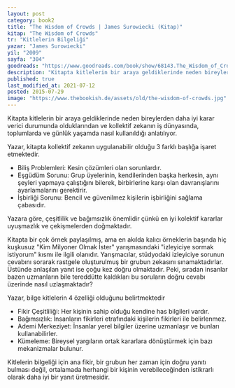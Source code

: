 ```yaml
---
layout: post  
category: book2  
title: "The Wisdom of Crowds | James Surowiecki (Kitap)"  
kitap: "The Wisdom of Crowds"  
tr: "Kitlelerin Bilgeliği"  
yazar: "James Surowiecki"  
yil: "2009"  
sayfa: "304"  
goodreads: "https://www.goodreads.com/book/show/68143.The_Wisdom_of_Crowds"
description: "Kitapta kitlelerin bir araya geldiklerinde neden bireylerden daha iyi karar verici durumunda olduklarından ve kollektif zekanın iş dünyasında, toplumlarda ve günlük yaşamda nasıl kullanıldığı anlatılıyor.  "
published: true
last_modified_at: 2021-07-12
posted: 2015-07-29
image: "https://www.thebookish.de/assets/old/the-wisdom-of-crowds.jpg"
---
```


Kitapta kitlelerin bir araya geldiklerinde neden bireylerden daha iyi karar verici durumunda olduklarından ve kollektif zekanın iş dünyasında, toplumlarda ve günlük yaşamda nasıl kullanıldığı anlatılıyor.  
  
Yazar, kitapta kollektif zekanın uygulanabilir olduğu 3 farklı başlığa işaret etmektedir.  
-   Biliş Problemleri: Kesin çözümleri olan sorunlardır.
-   Eşgüdüm Sorunu: Grup üyelerinin, kendilerinden başka herkesin, aynı şeyleri yapmaya çalıştığını bilerek, birbirlerine karşı olan davranışlarını ayarlamalarını gerektirir.
-   İşbirliği Sorunu: Bencil ve güvenilmez kişilerin işbirliğini sağlama çabasıdır.

Yazara göre, çeşitlilik ve bağımsızlık önemlidir çünkü en iyi kolektif kararlar uyuşmazlık ve çekişmelerden doğmaktadır.   
  
Kitapta bir çok örnek paylaşılmış, ama en akılda kalıcı örneklerin başında hiç kuşkusuz "Kim Milyoner Olmak İster" yarışmasındaki "izleyiciye sormak istiyorum" kısmı ile ilgili olanıdır. Yarışmacılar, stüdyodaki izleyiciye sorunun cevabını sorarak rastgele oluşturulmuş bir grubun zekasını sınamaktadırlar. Üstünde anlaşılan yanıt ise çoğu kez doğru olmaktadır. Peki, sıradan insanlar bazen uzmanların bile tereddütte kaldıkları bu soruların doğru cevabı üzerinde nasıl uzlaşmaktadır?  
  
Yazar, bilge kitlelerin 4 özelliği olduğunu belirtmektedir  
-   Fikir Çeşitliliği: Her kişinin sahip olduğu kendine has bilgileri vardır.
-   Bağımsızlık: İnsanların fikirleri etrafındaki kişilerin fikirleri ile belirlenmez.
-   Ademi Merkeziyet: İnsanlar yerel bilgiler üzerine uzmanlaşır ve bunları kullanabilirler.
-   Kümeleme: Bireysel yargıların ortak kararlara dönüştürmek için bazı mekanizmalar bulunur. 

Kitlelerin bilgeliği için ana fikir, bir grubun her zaman için doğru yanıtı bulması değil, ortalamada herhangi bir kişinin verebileceğinden istikrarlı olarak daha iyi bir yanıt üretmesidir.   

